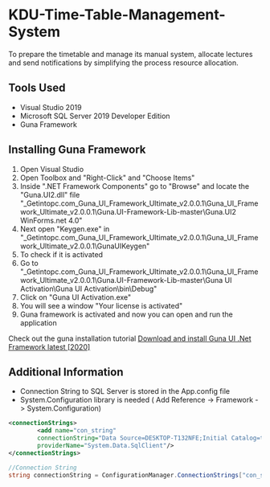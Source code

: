 # KDU-Time-Table-Management-System
To prepare the timetable and manage its manual system, allocate lectures and send notifications by simplifying the process resource allocation.

## Tools Used
- Visual Studio 2019
- Microsoft SQL Server 2019 Developer Edition
- Guna Framework


## Installing Guna Framework
1. Open Visual Studio
2. Open Toolbox and "Right-Click" and "Choose Items"
3. Inside ".NET Framework Components" go to "Browse" and locate the "Guna.UI2.dll" file
    "_Getintopc.com_Guna_UI_Framework_Ultimate_v2.0.0.1\Guna_UI_Framework_Ultimate_v2.0.0.1\Guna.UI-Framework-Lib-master\Guna.UI2 WinForms\.net 4.0"
4. Next open "Keygen.exe" in "_Getintopc.com_Guna_UI_Framework_Ultimate_v2.0.0.1\Guna_UI_Framework_Ultimate_v2.0.0.1\GunaUIKeygen"
5. To check if it is activated
6. Go to "_Getintopc.com_Guna_UI_Framework_Ultimate_v2.0.0.1\Guna_UI_Framework_Ultimate_v2.0.0.1\Guna.UI-Framework-Lib-master\Guna UI Activation\Guna UI Activation\bin\Debug"
7. Click on "Guna UI Activation.exe"
8. You will see a window "Your license is activated"
9. Guna framework is activated and now you can open and run the application

Check out the guna installation tutorial [Download and install Guna UI .Net Framework latest [2020]](https://www.youtube.com/watch?v=Rx40_T_yPZ0&t=130s)


## Additional Information
- Connection String to SQL Server is stored in the App.config file
- System.Configuration library is needed ( Add Reference -> Framework -> System.Configuration)
    
```xml
<connectionStrings>
        <add name="con_string"
        connectionString="Data Source=DESKTOP-T132NFE;Initial Catalog=ttmsdb;Integrated Security=True;"
        providerName="System.Data.SqlClient"/>
</connectionStrings>
```

```c#
//Connection String
string connectionString = ConfigurationManager.ConnectionStrings["con_string"].ConnectionString;
```

